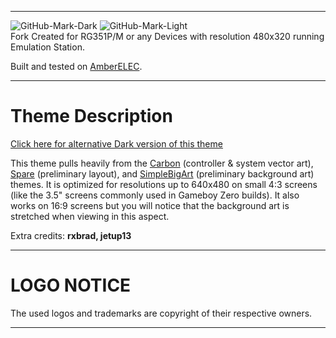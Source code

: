 
---

![GitHub-Mark-Dark](https://camo.githubusercontent.com/9d21b94911995ca5ed907fd1688dae360411a1d792a6f4047962041ca12b0b02/68747470733a2f2f616d626572656c65632e6f72672f696d616765732f7472616e73706172656e745f616d6265725f656c65635f686f72697a2e7376672367682d6461726b2d6d6f64652d6f6e6c79#gh-dark-mode-only)
![GitHub-Mark-Light](https://camo.githubusercontent.com/1ecfd366cc8fc1bf3dab7a1f685280e2f88f0f43946a9ca784a044ef883fe375/68747470733a2f2f616d626572656c65632e6f72672f696d616765732f7472616e73706172656e745f626c61636b5f616d6265725f656c65635f686f72697a2e7376672367682d6c696768742d6d6f64652d6f6e6c79#gh-light-mode-only)
<br />Fork Created for RG351P/M or any Devices with resolution 480x320 running Emulation Station.<p>
  
Built and tested on [AmberELEC](https://AmberELEC.org). 

---

#  Theme Description

[Click here for alternative Dark version of this theme](https://github.com/rxbrad/es-theme-gbz35-dark)

This theme pulls heavily from the [Carbon](https://github.com/RetroPie/es-theme-carbon) (controller & system vector art), [Spare](https://github.com/mattrixk/es-theme-spare) (preliminary layout), and [SimpleBigArt](https://github.com/robertybob/es-theme-simplebigart) (preliminary background art) themes.  It is optimized for resolutions up to 640x480 on small 4:3 screens (like the 3.5" screens commonly used in Gameboy Zero builds).  It also works on 16:9 screens but you will notice that the background art is stretched when viewing in this aspect.

Extra credits: **rxbrad, jetup13**

---

#  LOGO NOTICE

The used logos and trademarks are copyright of their respective owners.

---
